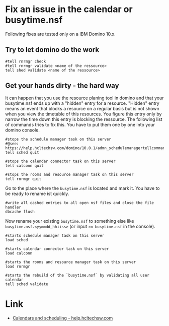 # Fix an issue in the calendar or busytime.nsf

Following fixes are tested only on a IBM Domino 10.x.

## Try to let domino do the work

```
#tell rnrmgr check
#tell rnrmgr validate <name of the ressource>
tell shed validate <name of the ressource>
```

## Get your hands dirty - the hard way

It can happen that you use the resource planing tool in domino and that your busytime.nsf ends up with a "hidden" entry for a resource.
"Hidden" entry means an event that blocks a resource on a regular basis but is not shown when you view the timetable of this resources.
You figure this entry only by narrow the time down this entry is blocking the ressource.
The following list of commands tries to fix this. You have to put them one by one into your domino console.

```
#stops the schedule manager task on this server
#@see: https://help.hcltechsw.com/domino/10.0.1/admn_schedulemanagertellcommands_r.html
tell sched quit

#stops the calendar connector task on this server
tell calconn quit

#stops the rooms and resource manager task on this server
tell rnrmgr quit
```
Go to the place where the `busytime.nsf` is located and mark it. You have to be ready to rename ist quickly.

```
#write all cashed entries to all open nsf files and close the file handler
dbcache flush
```

Now rename your existing `busytime.nsf` to something else like `busytime.nsf.<yymmdd_hhiiss>` (or input `rm busytime.nsf` in the console).

```
#starts schedule manager task on this server
load sched

#starts calendar connector task on this server
load calconn

#starts the rooms and resource manager task on this server
load rnrmgr

#starts the rebuild of the `busytime.nsf` by validating all user calendar
tell sched validate
```

# Link

* [Calendars and scheduling - help.hcltechsw.com](https://help.hcltechsw.com/domino/10.0.1/conf_calendarsandscheduling_r.html?hl=calconn)
